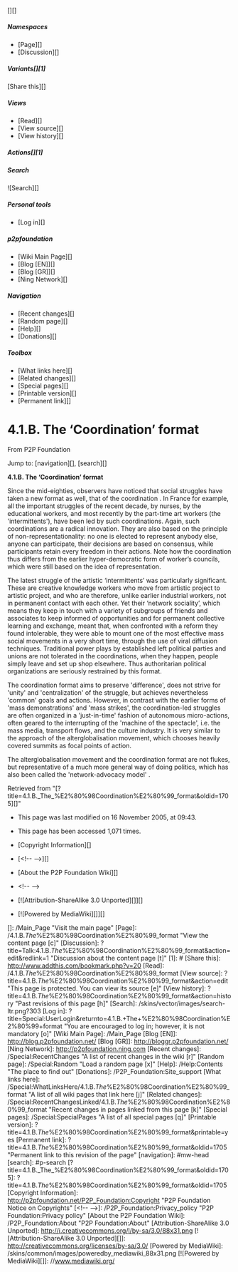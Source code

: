 [][]

##### Namespaces

-   [Page][]
-   [Discussion][]

#### 

##### Variants[][1]

[Share this][]

##### Views

-   [Read][]
-   [View source][]
-   [View history][]

##### Actions[][1]

##### Search

![Search][]

##### Personal tools

-   [Log in][]

##### p2pfoundation

-   [Wiki Main Page][]
-   [Blog [EN]][]
-   [Blog [GR]][]
-   [Ning Network][]

##### Navigation

-   [Recent changes][]
-   [Random page][]
-   [Help][]
-   [Donations][]

##### Toolbox

-   [What links here][]
-   [Related changes][]
-   [Special pages][]
-   [Printable version][]
-   [Permanent link][]

4.1.B. The ‘Coordination’ format
================================

From P2P Foundation

Jump to: [navigation][], [search][]

**4.1.B. The ‘Coordination’ format**

Since the mid-eighties, observers have noticed that social struggles
have taken a new format as well, that of the coordination . In France
for example, all the important struggles of the recent decade, by
nurses, by the educational workers, and most recently by the part-time
art workers (the 'intermittents'), have been led by such coordinations.
Again, such coordinations are a radical innovation. They are also based
on the principle of non-representationality: no one is elected to
represent anybody else, anyone can participate, their decisions are
based on consensus, while participants retain every freedom in their
actions. Note how the coordination thus differs from the earlier
hyper-democratic form of worker’s councils, which were still based on
the idea of representation.

The latest struggle of the artistic ‘intermittents’ was particularly
significant. These are creative knowledge workers who move from artistic
project to artistic project, and who are therefore, unlike earlier
industrial workers, not in permanent contact with each other. Yet their
‘network sociality’, which means they keep in touch with a variety of
subgroups of friends and associates to keep informed of opportunities
and for permanent collective learning and exchange, meant that, when
confronted with a reform they found intolerable, they were able to mount
one of the most effective mass social movements in a very short time,
through the use of viral diffusion techniques. Traditional power plays
by established left political parties and unions are not tolerated in
the coordinations, when they happen, people simply leave and set up shop
elsewhere. Thus authoritarian political organizations are seriously
restrained by this format.

The coordination format aims to preserve 'difference', does not strive
for 'unity' and 'centralization' of the struggle, but achieves
nevertheless 'common' goals and actions. However, in contrast with the
earlier forms of 'mass demonstrations' and 'mass strikes', the
coordination-led struggles are often organized in a 'just-in-time'
fashion of autonomous micro-actions, often geared to the interrupting of
the 'machine of the spectacle', i.e. the mass media, transport flows,
and the culture industry. It is very similar to the approach of the
alterglobalisation movement, which chooses heavily covered summits as
focal points of action.

The alterglobalisation movement and the coordination format are not
flukes, but representative of a much more general way of doing politics,
which has also been called the 'network-advocacy model' .

Retrieved from
"[?title=4.1.B.\_The\_%E2%80%98Coordination%E2%80%99\_format&oldid=1705][]"

-   This page was last modified on 16 November 2005, at 09:43.
-   This page has been accessed 1,071 times.
-   [Copyright Information][]

-   [\<!-- --\>][]
-   [About the P2P Foundation Wiki][]
-   \<!-- --\>

-   [![Attribution-ShareAlike 3.0 Unported][]][]
-   [![Powered by MediaWiki][]][]

  []: /Main_Page "Visit the main page"
  [Page]: /4.1.B._The_%E2%80%98Coordination%E2%80%99_format
    "View the content page [c]"
  [Discussion]: ?title=Talk:4.1.B._The_%E2%80%98Coordination%E2%80%99_format&action=edit&redlink=1
    "Discussion about the content page [t]"
  [1]: #
  [Share this]: http://www.addthis.com/bookmark.php?v=20
  [Read]: /4.1.B._The_%E2%80%98Coordination%E2%80%99_format
  [View source]: ?title=4.1.B._The_%E2%80%98Coordination%E2%80%99_format&action=edit
    "This page is protected.
    You can view its source [e]"
  [View history]: ?title=4.1.B._The_%E2%80%98Coordination%E2%80%99_format&action=history
    "Past revisions of this page [h]"
  [Search]: /skins/vector/images/search-ltr.png?303
  [Log in]: ?title=Special:UserLogin&returnto=4.1.B.+The+%E2%80%98Coordination%E2%80%99+format
    "You are encouraged to log in; however, it is not mandatory [o]"
  [Wiki Main Page]: /Main_Page
  [Blog [EN]]: http://blog.p2pfoundation.net/
  [Blog [GR]]: http://bloggr.p2pfoundation.net/
  [Ning Network]: http://p2pfoundation.ning.com
  [Recent changes]: /Special:RecentChanges
    "A list of recent changes in the wiki [r]"
  [Random page]: /Special:Random "Load a random page [x]"
  [Help]: /Help:Contents "The place to find out"
  [Donations]: /P2P_Foundation:Site_support
  [What links here]: /Special:WhatLinksHere/4.1.B._The_%E2%80%98Coordination%E2%80%99_format
    "A list of all wiki pages that link here [j]"
  [Related changes]: /Special:RecentChangesLinked/4.1.B._The_%E2%80%98Coordination%E2%80%99_format
    "Recent changes in pages linked from this page [k]"
  [Special pages]: /Special:SpecialPages
    "A list of all special pages [q]"
  [Printable version]: ?title=4.1.B._The_%E2%80%98Coordination%E2%80%99_format&printable=yes
  [Permanent link]: ?title=4.1.B._The_%E2%80%98Coordination%E2%80%99_format&oldid=1705
    "Permanent link to this revision of the page"
  [navigation]: #mw-head
  [search]: #p-search
  [?title=4.1.B.\_The\_%E2%80%98Coordination%E2%80%99\_format&oldid=1705]:
    ?title=4.1.B._The_%E2%80%98Coordination%E2%80%99_format&oldid=1705
  [Copyright Information]: http://p2pfoundation.net/P2P_Foundation:Copyright
    "P2P Foundation Notice on Copyrights"
  [\<!-- --\>]: /P2P_Foundation:Privacy_policy
    "P2P Foundation:Privacy policy"
  [About the P2P Foundation Wiki]: /P2P_Foundation:About
    "P2P Foundation:About"
  [Attribution-ShareAlike 3.0 Unported]: http://i.creativecommons.org/l/by-sa/3.0/88x31.png
  [![Attribution-ShareAlike 3.0 Unported][]]: http://creativecommons.org/licenses/by-sa/3.0/
  [Powered by MediaWiki]: /skins/common/images/poweredby_mediawiki_88x31.png
  [![Powered by MediaWiki][]]: //www.mediawiki.org/
